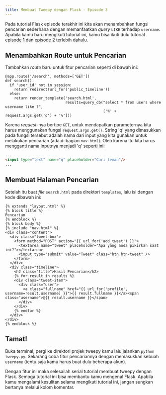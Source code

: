 ```yaml
---
title: Membuat Tweepy dengan Flask - Episode 3
---  
```


Pada tutorial Flask episode terakhir ini kita akan menambahkan fungsi pencarian sederhana dengan memanfaatkan _query_ `LIKE` terhadap `username`. Apabila kamu baru mengikuti tutorial ini, kamu bisa ikuti dulu tutorial [episode 1](/membuat-tweepy-dengan-flask-1.html) dan [episode 2](/membuat-tweepy-dengan-flask-2.html) terlebih dahulu.  

## Menambahkan Route untuk Pencarian  

Tambahkan _route_ baru untuk fitur pencarian seperti di bawah ini:  

```
@app.route('/search', methods=['GET'])
def search():
  if 'user_id' not in session:
    return redirect(url_for('public_timeline'))
  else:
    return render_template('search.html',
                           results=query_db("select * from users where username like ?",
                                            ['%' + request.args.get('q') + '%']))
```  

Karena _request_-nya bertipe `GET`, untuk mendapatkan parameternya kita harus menggunakan fungsi `request.args.get()`. String 'q' yang dimasukkan pada fungsi tersebut adalah nama dari input yang kita gunakan untuk melakukan pencarian (ada di bagian `nav.html`). Oleh karena itu kita harus mengganti nama inputnya menjadi 'q' seperti ini:  

``` html
...
<input type="text" name="q" placeholder="Cari teman"/>
...
```  

## Membuat Halaman Pencarian

Setelah itu buat _file_ `search.html` pada direktori `templates`, lalu isi dengan kode dibawah ini:  

```
{% extends "layout.html" %}
{% block title %}
Pencarian
{% endblock %}
{% block body %}
{% include "nav.html" %}
<div class="content">
  <div class="tweet-box">
    <form method="POST" action="{{ url_for('add_tweet') }}">
      <textarea name="tweet" placeholder="Apa yang anda pikirkan saat ini?"></textarea>
      <input type="submit" value="Tweet" class="btn btn-tweet" />
    </form>
  </div>
  <div class="timeline">
    <h2 class="title">Hasil Pencarian</h2>
    {% for result in results %}
    <div class="tweet-item">
      <div class="user">
        <a class="fullname" href="{{ url_for('profile', username=result.username) }}">{{ result.fullname }}</a><span class="username">@{{ result.username }}</span>
      </div>
    </div>
    {% endfor %}
  </div>
</div>
{% endblock %}
```  

## Tamat!  

Buka terminal, pergi ke direktori projek tweepy kamu lalu jalankan `python tweepy.py`. Sekarang coba fitur pencariannya dengan memasukkan sebuah `username` (tentu saja kamu harus buat dulu beberapa akun).  

Dengan fitur ini maka selesailah serial tutorial membuat tweepy dengan Flask. Semoga tutorial ini bisa membantu kamu mengenal Flask. Apabila kamu mengalami kesulitan selama mengikuti tutorial ini, jangan sungkan bertanya melalui kolom komentar.   
